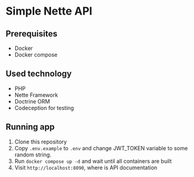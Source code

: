 # Simple Nette API

## Prerequisites
- Docker
- Docker compose

## Used technology
- PHP
- Nette Framework
- Doctrine ORM
- Codeception for testing

## Running app
1. Clone this repository
2. Copy `.env.example` to `.env` and change JWT_TOKEN variable to some random string.
3. Run `docker compose up -d` and wait until all containers are built
4. Visit `http://localhost:8090`, where is API documentation